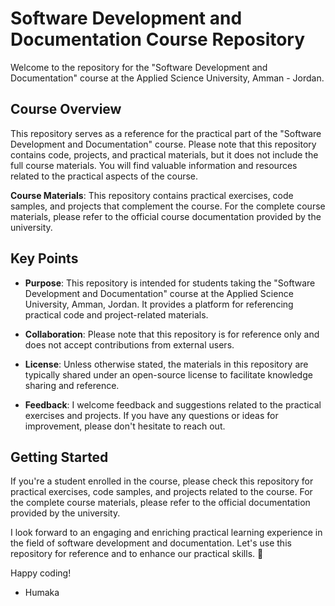 # Software Development and Documentation Course Repository

Welcome to the repository for the "Software Development and Documentation" course at the Applied Science University, Amman - Jordan.

## Course Overview

This repository serves as a reference for the practical part of the "Software Development and Documentation" course. Please note that this repository contains code, projects, and practical materials, but it does not include the full course materials. You will find valuable information and resources related to the practical aspects of the course.

**Course Materials**: This repository contains practical exercises, code samples, and projects that complement the course. For the complete course materials, please refer to the official course documentation provided by the university.

## Key Points

-   **Purpose**: This repository is intended for students taking the "Software Development and Documentation" course at the Applied Science University, Amman, Jordan. It provides a platform for referencing practical code and project-related materials.

-   **Collaboration**: Please note that this repository is for reference only and does not accept contributions from external users.

-   **License**: Unless otherwise stated, the materials in this repository are typically shared under an open-source license to facilitate knowledge sharing and reference.

-   **Feedback**: I welcome feedback and suggestions related to the practical exercises and projects. If you have any questions or ideas for improvement, please don't hesitate to reach out.

## Getting Started

If you're a student enrolled in the course, please check this repository for practical exercises, code samples, and projects related to the course. For the complete course materials, please refer to the official documentation provided by the university.

I look forward to an engaging and enriching practical learning experience in the field of software development and documentation. Let's use this repository for reference and to enhance our practical skills. 🧠

Happy coding!

-   Humaka
